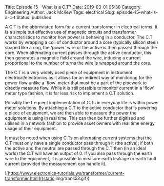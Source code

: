 Title: Episode 15 - What is a C.T?
Date: 2019-03-01 05:30
Category: Engineering
Author: Jack McKew
Tags: electrical
Slug: episode-15-what-is-a-c-t
Status: published

A C.T is the abbreviated form for a current transformer in electrical terms. It is a simple but effective use of magnetic circuits and transformer characteristics to monitor how power is behaving in a conductor. The C.T works by wrapping a coil of conductor around a core (typically silicon steel) shaped like a ring, the 'power' wire or the active is then passed through the core. When alternating current passes through the active conductor, this then generates a magnetic field around the wire, inducing a current proportional to the number of turns the wire is wrapped around the core.

The C.T is a very widely used piece of equipment in instrument electrical/electronics as it allows for an indirect way of monitoring for the power flow unlike a 'flow' meter that must be a part of the pipework to directly measure flow. While it is still possible to monitor current in a 'flow' meter type fashion, it is far less risk to implement a C.T solution.

Possibly the frequent implementation of C.Ts in everyday life is within power meter solutions. By attaching a C.T to the active conductor that is powering a piece of equipment, we are then able to measure the power the equipment is using in real time. This can then be further digitised and utilised in a network fashion to provide asset owners with real time energy usage of their equipment.

It must be noted when using C.Ts on alternating current systems that the C.T must only have a single conductor pass through it (the active); if both the active and the neutral are passed through the C.T then (in an ideal world) the C.T will have an output of 0. If you also pass through the earth wire to the equipment, it is possible to measure earth leakage or earth fault current (provided the measurement can handle it).


![https://www.electronics-tutorials.ws/transformer/current-transformer.html]({static img/trans53.gif})